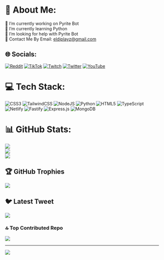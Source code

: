 # 💫 About Me:
🤖 I’m currently working on Pyrite Bot<br>🌱 I’m currently learning Python<br>🤝 I’m looking for help with Pyrite Bot<br>📩 Contact Me By Email: eldiplayz@gmail.com


## 🌐 Socials:
[![Reddit](https://img.shields.io/badge/Reddit-%23FF4500.svg?logo=Reddit&logoColor=white)](https://reddit.com/user/Active-Pause5683) [![TikTok](https://img.shields.io/badge/TikTok-%23000000.svg?logo=TikTok&logoColor=white)](https://tiktok.com/@eldimindcrafter) [![Twitch](https://img.shields.io/badge/Twitch-%239146FF.svg?logo=Twitch&logoColor=white)](https://twitch.tv/eldimindcrafter) [![Twitter](https://img.shields.io/badge/Twitter-%231DA1F2.svg?logo=Twitter&logoColor=white)](https://twitter.com/eldimindcrafter) [![YouTube](https://img.shields.io/badge/YouTube-%23FF0000.svg?logo=YouTube&logoColor=white)](https://youtube.com/eldimindcrafter) 

# 💻 Tech Stack:
![CSS3](https://img.shields.io/badge/css3-%231572B6.svg?style=for-the-badge&logo=css3&logoColor=white) ![TailwindCSS](https://img.shields.io/badge/tailwindcss-%2338B2AC.svg?style=for-the-badge&logo=tailwind-css&logoColor=white) ![NodeJS](https://img.shields.io/badge/node.js-6DA55F?style=for-the-badge&logo=node.js&logoColor=white) ![Python](https://img.shields.io/badge/python-3670A0?style=for-the-badge&logo=python&logoColor=ffdd54) ![HTML5](https://img.shields.io/badge/html5-%23E34F26.svg?style=for-the-badge&logo=html5&logoColor=white) ![TypeScript](https://img.shields.io/badge/typescript-%23007ACC.svg?style=for-the-badge&logo=typescript&logoColor=white) ![Netlify](https://img.shields.io/badge/netlify-%23000000.svg?style=for-the-badge&logo=netlify&logoColor=#00C7B7) ![Fastify](https://img.shields.io/badge/fastify-%23000000.svg?style=for-the-badge&logo=fastify&logoColor=white) ![Express.js](https://img.shields.io/badge/express.js-%23404d59.svg?style=for-the-badge&logo=express&logoColor=%2361DAFB) ![MongoDB](https://img.shields.io/badge/MongoDB-%234ea94b.svg?style=for-the-badge&logo=mongodb&logoColor=white)
# 📊 GitHub Stats:
![](https://github-readme-stats.vercel.app/api?username=eldimindcrafter123&theme=dark&hide_border=false&include_all_commits=false&count_private=false)<br/>
![](https://github-readme-streak-stats.herokuapp.com/?user=eldimindcrafter123&theme=dark&hide_border=false)<br/>
![](https://github-readme-stats.vercel.app/api/top-langs/?username=eldimindcrafter123&theme=dark&hide_border=false&include_all_commits=false&count_private=false&layout=compact)

## 🏆 GitHub Trophies
![](https://github-profile-trophy.vercel.app/?username=eldimindcrafter123&theme=radical&no-frame=false&no-bg=true&margin-w=4)

## 🐦 Latest Tweet
[![](https://gtce.itsvg.in/api?username=eldimindcrafter)](https://github.com/VishwaGauravIn/github-twitter-card-embed)

### 🔝 Top Contributed Repo
![](https://github-contributor-stats.vercel.app/api?username=eldimindcrafter123&limit=5&theme=dark&combine_all_yearly_contributions=true)

---
[![](https://visitcount.itsvg.in/api?id=eldimindcrafter123&icon=0&color=0)](https://visitcount.itsvg.in)

<!-- Proudly created with GPRM ( https://gprm.itsvg.in ) -->
